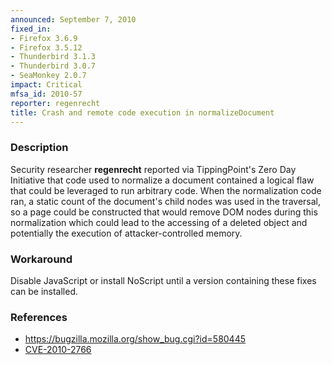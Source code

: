 ```yaml
---
announced: September 7, 2010
fixed_in:
- Firefox 3.6.9
- Firefox 3.5.12
- Thunderbird 3.1.3
- Thunderbird 3.0.7
- SeaMonkey 2.0.7
impact: Critical
mfsa_id: 2010-57
reporter: regenrecht
title: Crash and remote code execution in normalizeDocument
---
```


<h3>Description</h3>

<p>Security researcher <strong>regenrecht</strong> reported via
TippingPoint's Zero Day Initiative that code used to normalize a
document contained a logical flaw that could be leveraged to run
arbitrary code.  When the normalization code ran, a static count of
the document's child nodes was used in the traversal, so a page could
be constructed that would remove DOM nodes during this normalization
which could lead to the accessing of a deleted object and potentially
the execution of attacker-controlled memory.</p>

<h3>Workaround</h3>

<p>Disable JavaScript or install NoScript until a version containing these fixes can be
installed.</p>

<h3>References</h3>

<ul>
  <li><a href="https://bugzilla.mozilla.org/show_bug.cgi?id=580445">https://bugzilla.mozilla.org/show_bug.cgi?id=580445</a></li>
  <li><a class="ex-ref" href="http://cve.mitre.org/cgi-bin/cvename.cgi?name=CVE-2010-2766">CVE-2010-2766</a></li>
</ul>




